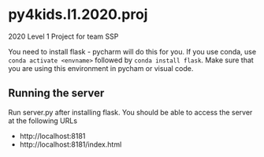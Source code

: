 # py4kids.l1.2020.proj
2020 Level 1 Project for team SSP

You need to install flask - pycharm will do this for you. If you use conda, use 
```conda activate <envname>``` followed by ```conda install flask```. 
Make sure that you are using this environment in pycham or visual code. 


## Running the server 
Run server.py after installing flask. You should be able to access the server at the following 
URLs

* http://localhost:8181 
* http://localhost:8181/index.html 
